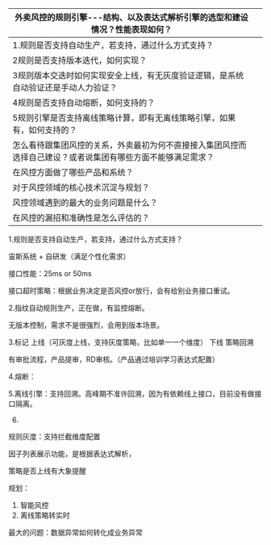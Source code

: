| 外卖风控的规则引擎---结构、以及表达式解析引擎的选型和建设情况？性能表现如何？ |      |
| ------------------------------------------------------------ | ---- |
| 1.规则是否支持自动生产，若支持，通过什么方式支持？           |      |
| 2规则是否支持版本迭代，如何实现？                            |      |
| 3规则版本交迭时如何实现安全上线，有无灰度验证逻辑，是系统自动验证还是手动人力验证？ |      |
| 4规则是否支持自动熔断，如何支持的？                          |      |
| 5规则引擎是否支持离线策略计算，即有无离线策略引擎，如果有，如何支持的？ |      |
| 怎么看待跟集团风控的关系，外卖最初为何不直接接入集团风控而选择自己建设？或者说集团有哪些方面不能够满足需求？ |      |
| 在风控方面做了哪些产品和系统？                               |      |
| 对于风控领域的核心技术沉淀与规划？                           |      |
| 风控领域遇到的最大的业务问题是什么？                         |      |
| 在风控的漏招和准确性是怎么评估的？                           |      |

1.规则是否支持自动生产，若支持，通过什么方式支持？

宙斯系统 + 自研发（满足个性化需求）

接口性能：25ms or 50ms 

接口超时策略：根据业务决定是否风控or放行，会有给别业务接口重试。



2.指纹自动规则生产，正在做，有监控熔断。

无版本控制，需求不是很强烈，会用到版本场景。

3.标记  上线（可灰度上线，支持灰度策略，比如单一一个维度）  下线  策略回溯  

有审批流程，产品提审，RD审核。（产品通过培训学习表达式配置）

4.熔断：

5.离线引擎：支持回溯。高峰期不准许回溯，因为有依赖线上接口，目前没有做接口隔离。

6.





规则灰度：支持拦截维度配置

因子列表展示功能，是根据表达式解析，

策略是否上线有大象提醒



规划：

1. 智能风控
2. 离线策略转实时

最大的问题：数据异常如何转化成业务异常